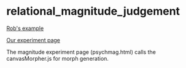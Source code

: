 # relational_magnitude_judgement

[Rob's example](https://pcl.sitehost.iu.edu//rgoldsto/curvemorph/bezier-curve2.html)

[Our experiment page](https://lingsyrina.github.io/psychmag.html)

The magnitude experiment page (psychmag.html) calls the canvasMorpher.js for morph generation. 
